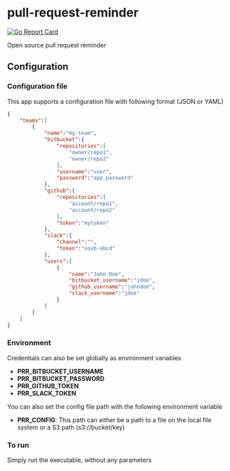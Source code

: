 # pull-request-reminder
[![Go Report Card](https://goreportcard.com/badge/github.com/julienduchesne/pull-request-reminder)](https://goreportcard.com/report/github.com/julienduchesne/pull-request-reminder)

Open source pull request reminder

## Configuration

### Configuration file
This app supports a configuration file with following format (JSON or YAML)
```json
{
    "teams":[
        {
            "name":"my-team",
            "bitbucket":{
                "repositories":[
                    "owner/repo1",
                    "owner/repo2"
                ],
                "username":"user",
                "password":"app_password"
            },
            "github":{
                "repositories":[
                    "account/repo1",
                    "account/repo2"
                ],
                "token":"mytoken"
            },
            "slack":{
                "channel":"",
                "token":"xoxb-abcd"
            },
            "users":[
                {
                    "name":"John Doe",
                    "bitbucket_username":"jdoe",
                    "github_username":"johndoe",
                    "slack_username":"jdoe"
                }
            ]
        }
    ]
}
```


### Environment
Credentials can also be set globally as environment variables
- **PRR_BITBUCKET_USERNAME**
- **PRR_BITBUCKET_PASSWORD**
- **PRR_GITHUB_TOKEN**
- **PRR_SLACK_TOKEN**

You can also set the config file path with the following environment variable
- **PRR_CONFIG**: This path can either be a path to a file on the local file system or a S3 path (s3://bucket/key)

### To run
Simply run the executable, without any parameters